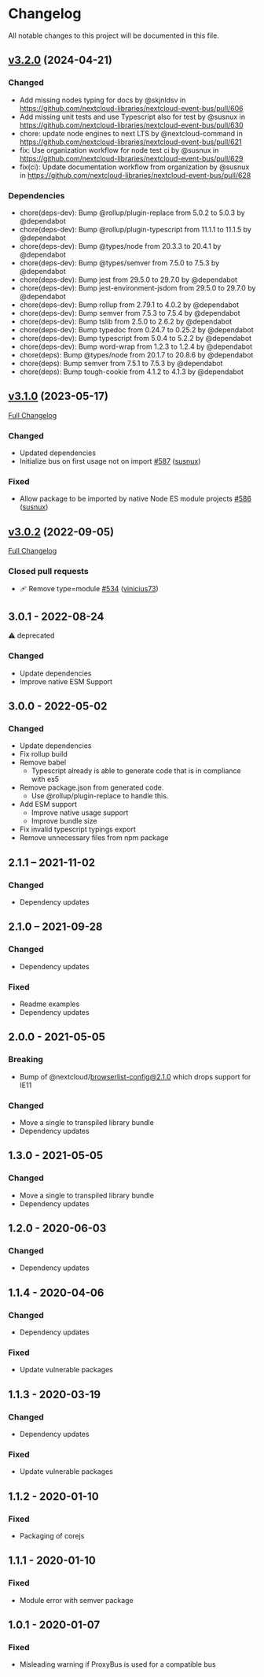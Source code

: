 # Changelog

All notable changes to this project will be documented in this file.

## [v3.2.0](https://github.com/nextcloud/nextcloud-event-bus/tree/v3.2.0) (2024-04-21)

### Changed
- Add missing nodes typing for docs by @skjnldsv in https://github.com/nextcloud-libraries/nextcloud-event-bus/pull/606
- Add missing unit tests and use Typescript also for test by @susnux in https://github.com/nextcloud-libraries/nextcloud-event-bus/pull/630
- chore: update node engines to next LTS by @nextcloud-command in https://github.com/nextcloud-libraries/nextcloud-event-bus/pull/621
- fix: Use organization workflow for node test ci by @susnux in https://github.com/nextcloud-libraries/nextcloud-event-bus/pull/629
- fix(ci): Update documentation workflow from organization by @susnux in https://github.com/nextcloud-libraries/nextcloud-event-bus/pull/628

### Dependencies
- chore(deps-dev): Bump @rollup/plugin-replace from 5.0.2 to 5.0.3 by @dependabot
- chore(deps-dev): Bump @rollup/plugin-typescript from 11.1.1 to 11.1.5 by @dependabot
- chore(deps-dev): Bump @types/node from 20.3.3 to 20.4.1 by @dependabot
- chore(deps-dev): Bump @types/semver from 7.5.0 to 7.5.3 by @dependabot
- chore(deps-dev): Bump jest from 29.5.0 to 29.7.0 by @dependabot
- chore(deps-dev): Bump jest-environment-jsdom from 29.5.0 to 29.7.0 by @dependabot
- chore(deps-dev): Bump rollup from 2.79.1 to 4.0.2 by @dependabot
- chore(deps-dev): Bump semver from 7.5.3 to 7.5.4 by @dependabot
- chore(deps-dev): Bump tslib from 2.5.0 to 2.6.2 by @dependabot
- chore(deps-dev): Bump typedoc from 0.24.7 to 0.25.2 by @dependabot
- chore(deps-dev): Bump typescript from 5.0.4 to 5.2.2 by @dependabot
- chore(deps-dev): Bump word-wrap from 1.2.3 to 1.2.4 by @dependabot
- chore(deps): Bump @types/node from 20.1.7 to 20.8.6 by @dependabot
- chore(deps): Bump semver from 7.5.1 to 7.5.3 by @dependabot
- chore(deps): Bump tough-cookie from 4.1.2 to 4.1.3 by @dependabot

## [v3.1.0](https://github.com/nextcloud/nextcloud-event-bus/tree/v3.1.0) (2023-05-17)

[Full Changelog](https://github.com/nextcloud/nextcloud-event-bus/compare/v3.0.2...v3.1.0)

### Changed
- Updated dependencies
- Initialize bus on first usage not on import [\#587](https://github.com/nextcloud/nextcloud-event-bus/pull/587) ([susnux](https://github.com/susnux))

### Fixed
- Allow package to be imported by native Node ES module projects [\#586](https://github.com/nextcloud/nextcloud-event-bus/pull/586) ([susnux](https://github.com/susnux))


## [v3.0.2](https://github.com/nextcloud/nextcloud-event-bus/tree/v3.0.2) (2022-09-05)

[Full Changelog](https://github.com/nextcloud/nextcloud-event-bus/compare/v3.0.1...v3.0.2)

### Closed pull requests

- 🩹 Remove type=module [\#534](https://github.com/nextcloud/nextcloud-event-bus/pull/534) ([vinicius73](https://github.com/vinicius73))

## 3.0.1 - 2022-08-24
   ⚠️ deprecated
### Changed
- Update dependencies
- Improve native ESM Support


## 3.0.0 - 2022-05-02
### Changed
- Update dependencies
- Fix rollup build
- Remove babel
  - Typescript already is able to generate code that is in compliance with es5
- Remove package.json from generated code.
  - Use @rollup/plugin-replace to handle this.
- Add ESM support
  - Improve native usage support
  - Improve bundle size
- Fix invalid typescript typings export
- Remove unnecessary files from npm package


## 2.1.1 – 2021-11-02
### Changed
- Dependency updates

## 2.1.0 – 2021-09-28
### Changed
- Dependency updates
### Fixed
- Readme examples
- Dependency updates

## 2.0.0 - 2021-05-05
### Breaking
- Bump of @nextcloud/browserlist-config@2.1.0 which drops support for IE11
### Changed
- Move a single to transpiled library bundle
- Dependency updates

## 1.3.0 - 2021-05-05
### Changed
- Move a single to transpiled library bundle
- Dependency updates

## 1.2.0 - 2020-06-03
### Changed
- Dependency updates

## 1.1.4 - 2020-04-06
### Changed
- Dependency updates
### Fixed
- Update vulnerable packages

## 1.1.3 - 2020-03-19
### Changed
- Dependency updates
### Fixed
- Update vulnerable packages

## 1.1.2 - 2020-01-10
### Fixed
- Packaging of corejs

## 1.1.1 - 2020-01-10
### Fixed
- Module error with semver package

## 1.0.1 - 2020-01-07
### Fixed
- Misleading warning if ProxyBus is used for a compatible bus
